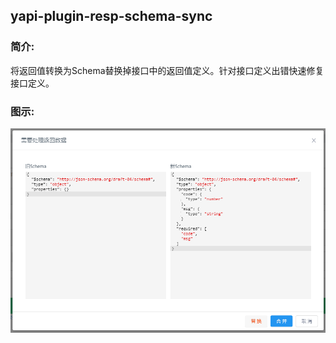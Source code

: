 ## yapi-plugin-resp-schema-sync

### 简介:
将返回值转换为Schema替换掉接口中的返回值定义。针对接口定义出错快速修复接口定义。

### 图示:
![resp-schema-sync](https://github.com/AlexStacker/yapi-plugin-resp-schema-sync/raw/master/resp-schema-sync.png)
